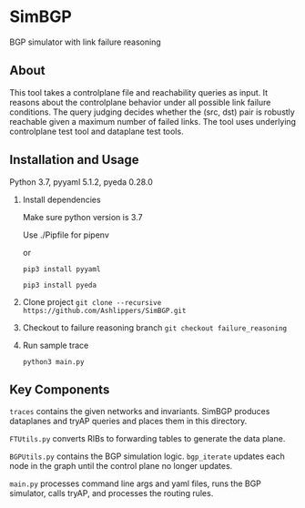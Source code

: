 # SimBGP
BGP simulator with link failure reasoning

## About
This tool takes a controlplane file and reachability queries as input. It reasons about the controlplane behavior under all possible link failure conditions. The query judging decides whether the (src, dst) pair is robustly reachable given a maximum number of failed links.
The tool uses underlying controlplane test tool and dataplane test tools.

## Installation and Usage
Python 3.7, pyyaml 5.1.2, pyeda 0.28.0

1. Install dependencies

   Make sure python version is 3.7

   Use ./Pipfile for pipenv

   or

   `pip3 install pyyaml`

   `pip3 install pyeda`

2. Clone project
   `git clone --recursive https://github.com/Ashlippers/SimBGP.git`

3. Checkout to failure reasoning branch
   `git checkout failure_reasoning`

4. Run sample trace

   `python3 main.py`


## Key Components
`traces` contains the given networks and invariants. SimBGP produces dataplanes and tryAP queries and places them in this directory.

`FTUtils.py` converts RIBs to forwarding tables to generate the data plane.

`BGPUtils.py` contains the BGP simulation logic. `bgp_iterate` updates each node in the graph until the control plane no longer updates.

`main.py` processes command line args and yaml files, runs the BGP simulator, calls tryAP, and processes the routing rules.
